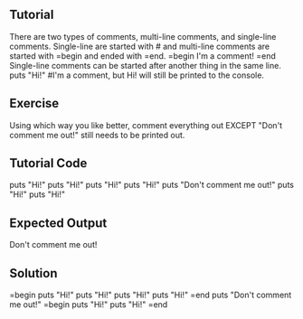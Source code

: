 Tutorial
--------
There are two types of comments, multi-line comments, and single-line comments. Single-line are started with # and multi-line comments are started with =begin and ended with =end.
    =begin
    I'm a comment!
    =end
Single-line comments can be started after another thing in the same line.
    puts "Hi!" #I'm a comment, but Hi! will still be printed to the console.


Exercise
--------
Using which way you like better, comment everything out EXCEPT "Don't comment me out!" still needs to be printed out.

Tutorial Code
-------------
puts "Hi!"
puts "Hi!"
puts "Hi!"
puts "Hi!"
puts "Don't comment me out!"
puts "Hi!"
puts "Hi!"

Expected Output
---------------
Don't comment me out!

Solution
--------

=begin
puts "Hi!"
puts "Hi!"
puts "Hi!"
puts "Hi!"
=end
puts "Don't comment me out!"
=begin
puts "Hi!"
puts "Hi!"
=end
